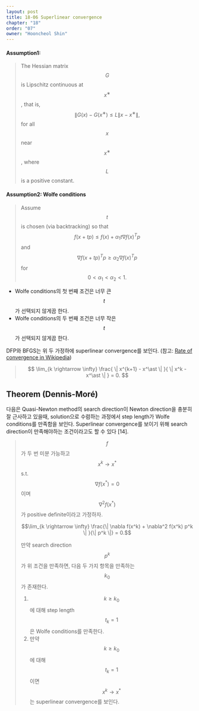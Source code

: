 ```yaml
---
layout: post
title: 18-06 Superlinear convergence
chapter: "18"
order: "07"
owner: "Hooncheol Shin"
---
```


#### Assumption1: 
> The Hessian matrix $$G$$ is Lipschitz continuous at $$x^∗$$, that is, 
> $$\| G(x) − G(x^∗)  \le L \| x − x^∗ \|,$$
> for all $$x$$ near $$x^∗$$, where $$L$$ is a positive constant.

#### Assumption2: Wolfe conditions
> Assume $$t$$ is chosen (via backtracking) so that
> $$ f(x + tp) \le f(x) + \alpha_1 t \nabla f(x)^T p$$
> and
> $$ \nabla f(x + tp)^T p \ge \alpha_2 \nabla f(x)^T p$$
> for $$0 < \alpha_1 < \alpha_2 < 1.$$

* Wolfe conditions의 첫 번째 조건은 너무 큰 $$t$$가 선택되지 않게끔 한다.
* Wolfe conditions의 두 번째 조건은 너무 작은 $$t$$가 선택되지 않게끔 한다.

DFP와 BFGS는 위 두 가정하에 superlinear convergence를 보인다. (참고: [Rate of convergence in Wikipedia](https://en.wikipedia.org/wiki/Rate_of_convergence))
>$$
>\lim_{k \rightarrow \infty} \frac{ \| x^{k+1} - x^\ast \| }{ \| x^k - x^\ast \| } = 0.
>$$





## Theorem (Dennis-Moré)

다음은 Quasi-Newton method의 search direction이 Newton direction을 충분히 잘 근사하고 있을때, solution으로 수렴하는 과정에서 step length가 Wolfe conditions를 만족함을 보인다. Superlinear convergence를 보이기 위해 search direction이 만족해야하는 조건이라고도 할 수 있다 [14].

>$$f$$가 두 번 미분 가능하고 $$x^k \rightarrow x^\ast$$ s.t. $$\nabla f(x^\ast) = 0$$이며 $$\nabla^2 f(x^\ast)$$가 positive definite이라고 가정하자. 
>
>$$\lim_{k \rightarrow \infty} \frac{\| \nabla f(x^k) + \nabla^2 f(x^k) p^k \| }{\| p^k \|} = 0.$$
>
>만약 search direction $$p^k$$가 위 조건을 만족하면, 다음 두 가지 항목을 만족하는 $$k_0$$가 존재한다.
> 
> 1. $$k \ge k_0$$에 대해 step length $$t_k=1$$은 Wolfe conditions를 만족한다.
> 2. 만약 $$k \ge k_0$$에 대해 $$t_k = 1$$이면 $$x^k \rightarrow x^\ast$$는 superlinear convergence를 보인다.
 